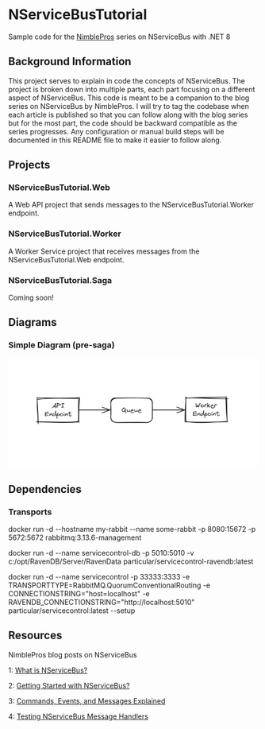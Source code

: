 # NServiceBusTutorial

Sample code for the [NimblePros](https://nimblepros.com/) series on NServiceBus with .NET 8

## Background Information

This project serves to explain in code the concepts of NServiceBus. The project is broken down into multiple parts, each part focusing on a different aspect of NServiceBus. This code is meant to be a companion to the blog series on NServiceBus by NimblePros. I will try to tag the codebase when each article is published so that you can follow along with the blog series but for the most part, the code should be backward compatible as the series progresses. Any configuration or manual build steps will be documented in this README file to make it easier to follow along.

## Projects 

### NServiceBusTutorial.Web

A Web API project that sends messages to the NServiceBusTutorial.Worker endpoint.

### NServiceBusTutorial.Worker

A Worker Service project that receives messages from the NServiceBusTutorial.Web endpoint.

### NServiceBusTutorial.Saga 

Coming soon!

## Diagrams

### Simple Diagram (pre-saga)

![Simplified Architecture](./docs/getting-started-architecture.png)

## Dependencies

### Transports

docker run -d --hostname my-rabbit --name some-rabbit -p 8080:15672 -p 5672:5672 rabbitmq:3.13.6-management

docker run -d --name servicecontrol-db -p 5010:5010 -v c:/opt/RavenDB/Server/RavenData particular/servicecontrol-ravendb:latest

docker run -d --name servicecontrol -p 33333:3333 -e TRANSPORTTYPE=RabbitMQ.QuorumConventionalRouting -e CONNECTIONSTRING="host=localhost" -e RAVENDB_CONNECTIONSTRING="http://localhost:5010" particular/servicecontrol:latest --setup

## Resources

NimblePros blog posts on NServiceBus

1: [What is NServiceBus?](https://blog.nimblepros.com/blogs/what-is-nservicebus/)

2: [Getting Started with NServiceBus?](https://blog.nimblepros.com/blogs/getting-started-with-nservicebus/)

3: [Commands, Events, and Messages Explained](https://blog.nimblepros.com/blogs/commands-events-messages-explained)

4: [Testing NServiceBus Message Handlers](https://blog.nimblepros.com/blogs/testing-nservicebus-message-handlers/)
